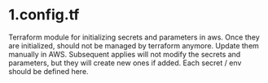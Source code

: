 # 1.config.tf

Terraform module for initializing secrets and parameters in aws.
Once they are initialized, should not be managed by terraform anymore.
Update them manually in AWS.
Subsequent applies will not modify the secrets and parameters, but they will create new ones if added.
Each secret / env should be defined here.
